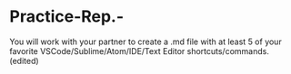 # Practice-Rep.-
You will work with your partner to create a .md file with at least 5 of your favorite VSCode/Sublime/Atom/IDE/Text Editor shortcuts/commands. (edited) 
